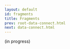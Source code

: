 ```yaml
---
layout: default
id: fragments
title: Fragments
prev: root-data-connect.html
next: data-connect.html
---
```


(in progress)
